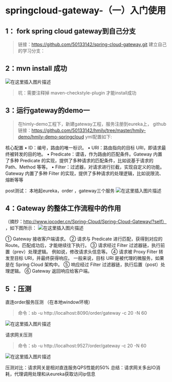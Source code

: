 ﻿# springcloud-gateway-（一）入门使用
## 1： fork spring cloud gateway到自己分支 
>链接：https://github.com/50133142/spring-cloud-gateway.git
建立自己的学习分支： 
 
##  2：mvn install 成功
 ![在这里插入图片描述](https://img-blog.csdnimg.cn/20210220180501819.png?x-oss-process=image/watermark,type_ZmFuZ3poZW5naGVpdGk,shadow_10,text_aHR0cHM6Ly9ibG9nLmNzZG4ubmV0L3FxXzM3ODY5MjQz,size_16,color_FFFFFF,t_70)

> 坑：需要注释掉 maven-checkstyle-plugin 才能install成功
 
 
 
## 3：运行gateway的demo一
> 在himly-demo工程下，新建gateway工程，服务注册到eureka上，
github链接：https://github.com/50133142/hmily/tree/master/hmily-demo/hmily-demo-springcloud
yml配置如下:
 
核心配置
•	ID：编号，路由的唯一标识。
•	URI：路由指向的目标 URI，即请求最终被转发的目的地。
•	Predicate：谓语，作为路由的匹配条件。Gateway 内置了多种 Predicate 的实现，提供了多种请求的匹配条件，比如说基于请求的 Path、Method 等等。
•	Filter：过滤器，对请求进行拦截，实现自定义的功能。Gateway 内置了多种 Filter 的实现，提供了多种请求的处理逻辑，比如说限流、熔断等等
 
 
 
post测试：
本地起eureka，order ，gateway三个服务
 ![在这里插入图片描述](https://img-blog.csdnimg.cn/2021022018051685.png)

 
## 4：Gateway 的整体工作流程中的作用 
（摘抄：http://www.iocoder.cn/Spring-Cloud/Spring-Cloud-Gateway/?self）
，如下图所示：
 ![在这里插入图片描述](https://img-blog.csdnimg.cn/20210220180530896.png?x-oss-process=image/watermark,type_ZmFuZ3poZW5naGVpdGk,shadow_10,text_aHR0cHM6Ly9ibG9nLmNzZG4ubmV0L3FxXzM3ODY5MjQz,size_16,color_FFFFFF,t_70)

 
① Gateway 接收客户端请求。
② 请求与 Predicate 进行匹配，获得到对应的 Route。匹配成功后，才能继续往下执行。
③ 请求经过 Filter 过滤器链，执行前置（prev）处理逻辑。
例如说，修改请求头信息等。
④ 请求被 Proxy Filter 转发至目标 URI，并最终获得响应。
一般来说，目标 URI 是被代理的微服务，如果是在 Spring Cloud 架构中。
⑤ 响应经过 Filter 过滤器链，执行后置（post）处理逻辑。
⑥ Gateway 返回响应给客户端。
## 5 ：压测
 
直连order服务压测 （在本地window环境）
>命令：sb -u http://localhost:8090/order/gateway -c 20 -N 60

![在这里插入图片描述](https://img-blog.csdnimg.cn/20210220180539354.png?x-oss-process=image/watermark,type_ZmFuZ3poZW5naGVpdGk,shadow_10,text_aHR0cHM6Ly9ibG9nLmNzZG4ubmV0L3FxXzM3ODY5MjQz,size_16,color_FFFFFF,t_70)
 
请求网关压测
>命令：sb -u http://localhost:9527/order/gateway -c 20 -N 60

![在这里插入图片描述](https://img-blog.csdnimg.cn/20210220180544920.png?x-oss-process=image/watermark,type_ZmFuZ3poZW5naGVpdGk,shadow_10,text_aHR0cHM6Ly9ibG9nLmNzZG4ubmV0L3FxXzM3ODY5MjQz,size_16,color_FFFFFF,t_70)

 
压测对比：请求网关是相对直连服务QPS性能的50%
总结：请求网关多出IO消耗，代理调用处理和从eureka获取访问ip信息


